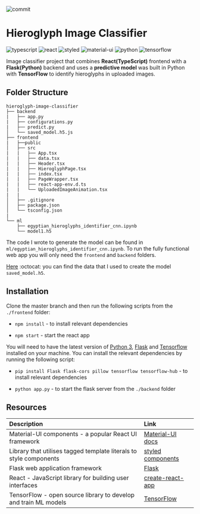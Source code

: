 ![commit](https://img.shields.io/github/last-commit/XandraV/hieroglyph-image-classifier?color=cyan)


# Hieroglyph Image Classifier

![typescript](https://img.shields.io/badge/-TypeScript-007ACC?style=flat-square&logo=typescript&logoColor=white)
![react](https://img.shields.io/badge/-React-45b8d8?style=flat-square&logo=react&logoColor=white)
![styled](https://img.shields.io/badge/-Styled_Components-db7092?style=flat-square&logo=styled-components&logoColor=white)
![material-ui](https://img.shields.io/badge/-MaterialUI-0081CB?style=flat-square&logo=material-ui&logoColor=white)
![python](https://img.shields.io/badge/-Python-3776AB?style=flat-square&logo=python&logoColor=white)
![tensorflow](https://img.shields.io/badge/-Tensorflow-FF6F00?style=flat-square&logo=Tensorflow&logoColor=white)

Image classifier project that combines **React(TypeScript)** frontend with a **Flask(Python)** backend and uses a **predictive model** was built in Python with **TensorFlow** to identify hieroglyphs in uploaded images.

## **Folder Structure**
```
hieroglyph-image-classifier
├── backend
|   ├── app.py
|   ├── configurations.py
|   ├── predict.py
│   └── saved_model.h5.js
├── frontend
|   ├──public
│   ├── src
|   |   ├── App.tsx
|   |   ├── data.tsx
|   |   ├── Header.tsx
|   |   ├── HieroglyphPage.tsx
|   |   ├── index.tsx
|   |   ├── PageWrapper.tsx
|   |   ├── react-app-env.d.ts
|   |   └── UploadedImageAnimation.tsx
|   |
│   ├── .gitignore      
│   ├── package.json          
│   └── tsconfig.json
|       
└── ml
    ├── egyptian_hieroglyphs_identifier_cnn.ipynb
    └── model1.h5
```
The code I wrote to generate the model can be found in `ml/egyptian_hieroglyphs_identifier_cnn.ipynb`. To run the fully functional web app you will only need the `frontend` and `backend` folders.

[Here](https://github.com/morrisfranken/glyphreader) :octocat: you can find the data that I used to create the model `saved_model.h5`.

## **Installation**

Clone the master branch and then run the following scripts from the `./frontend` folder:

- `npm install` - to install relevant dependencies

- `npm start` - start the react app

You will need to have the latest version of [Python 3](https://www.python.org/downloads/), [Flask](https://flask.palletsprojects.com/en/1.1.x/installation/) and [Tensorflow](https://www.tensorflow.org/install/) installed on your machine.
You can install the relevant dependencies by running the following script:
- `pip install Flask flask-cors pillow tensorflow tensorflow-hub` - to install relevant dependencies

- `python app.py` - to start the flask server from the `./backend` folder

## Resources

| Description                                                        | Link                                                                      |
| :----------------------------------------------------------------- | :------------------------------------------------------------------------ |
| Material-UI components - a popular React UI framework              | [Material-UI docs](https://material-ui.com/getting-started/installation/) |
| Library that utilises tagged template literals to style components | [styled components](https://styled-components.com/)                       |
| Flask web application framework                                    | [Flask](https://flask.palletsprojects.com/en/1.1.x/)                      |
| React - JavaScript library for building user interfaces            | [create-react-app](https://github.com/facebook/create-react-app)          |
|TensorFlow - open source library to develop and train ML models| [TensorFlow](https://www.tensorflow.org/) 

